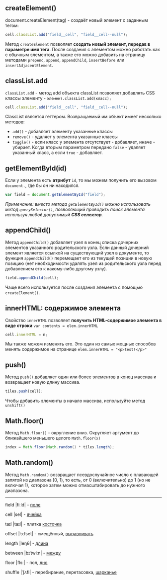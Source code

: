 


## createElement()

document.createElement(tag) - создаёт новый элемент с заданным тегом:

```js
cell.classList.add("field__cell", "field__cell--null");
```

Метод `createElement` позволяет **создать новый элемент, передав в параметре имя 
тега**. После создания с элементом можно работать как с обычным элементом, 
а также его можно добавить на страницу методами `prepend`, `append`, `appendChild`, 
`insertBefore` или `insertAdjacentElement`.


## classList.add

`classList.add` - метод add объекта classList позволяет добавлять CSS классы элементу - 
`элемент.classList.add(класс);`

```js
cell.classList.add("field__cell", "field__cell--null");
```

ClassList является геттером. Возвращаемый им объект имеет несколько методов:

- `add()` - добавляет элементу указанные классы
- `remove()` - удаляет у элемента указанные классы
- `toggle()` - если класс у элемента отсутствует - добавляет, иначе - убирает. 
Когда вторым параметром передано `false` - удаляет указанный класс, а если 
`true` - добавляет.


## getElementById(id)

Если у элемента есть **атрибут** `id`, то мы можем получить его вызовом 
`document.`, где бы он ни находился.

```js
var field = document.getElementById("field");
```

*Примечание: вместо метода `getElementById()` можно использовать метод 
`querySelector()`, позволяющий проводить поиск элемента используя любой 
допустимый **CSS селектор**.*


## appendChild()

Метод `appendChild()`  добавляет узел в конец списка дочерних элементов указанного 
родительского узла. Если данный дочерний элемент является ссылкой на существующий 
узел в документе, то функция `appendChild()` перемещает его из текущей позиции в новую 
позицию (нет необходимости удалять узел из родительского узла перед добавлением 
его к какому-либо другому узлу). 

```js
field.appendChild(cell);
```

Чаще всего используется после создания элемента с помощью `createElement()`.


## innerHTML: содержимое элемента

Свойство `innerHTML` позволяет **получить HTML-содержимое элемента в виде 
строки** `var contents = elem.innerHTML`

```js
cell.innerHTML = n;
```

Мы также можем изменять его. Это один из самых мощных способов менять 
содержимое на странице `elem.innerHTML = "<p>test!</p>"`


## push()

Метод `push()` добавляет один или более элементов в конец массива и 
возвращает новую длину массива.

```js
tiles.push(cell);
```

Чтобы добавить элементы в начало массива, используйте метод `unshift()`


## Math.floor()

Метод `Math.floor()` - округление вниз. Округляет аргумент до ближайшего меньшего 
целого `Math.floor(x)`

```java
index = Math.floor(Math.random() * tiles.length);
```


## Math.random() 

Метод `Math.random()` возвращает псевдослучайное число с плавающей запятой 
из диапазона [0, 1), то есть, от 0 (включительно) до 1 (но не включая 1), 
которое затем можно отмасштабировать до нужного диапазона.


***


field |fiːld| - [поле](https://wooordhunt.ru/word/field)

cell |sel| - [ячейка](https://wooordhunt.ru/word/cell)

taɪl |taɪl| - плитка [косточка](https://wooordhunt.ru/word/tile)

offset |ˈɔːfset| - смещённый, [выравнивать](https://wooordhunt.ru/word/offset)

length |leŋθ| - [длина](https://wooordhunt.ru/word/length)

between |bɪˈtwiːn| - [между](https://wooordhunt.ru/word/between)

floor |flɔː| - пол, [дно](https://wooordhunt.ru/word/floor)

shuffle |ˈʃʌfl| - перебирание, перетасовка, [шарканье](https://wooordhunt.ru/word/shuffle)
